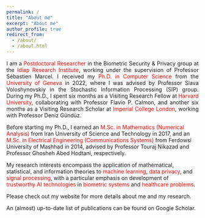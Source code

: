 ```yaml
---
permalink: /
title: "About me"
excerpt: "About me"
author_profile: true
redirect_from: 
  - /about/
  - /about.html
---
```



<p style="text-align: justify;">
I am a <span style="color: red;">Postdoctoral Researcher</span> in the Biometric Security & Privacy group at the <span style="color: red;">Idiap Research Institute</span>, working under the supervision of Professor Sébastien Marcel. I received my <span style="color: red;">Ph.D. in Computer Science</span> from the <span style="color: red;">University of Geneva</span> in 2022, where I was advised by Professor Slava Voloshynovskiy in the Stochastic Information Processing (SIP) group. During my Ph.D., I spent six months as a Visiting Research Fellow at <span style="color: red;">Harvard University</span>, collaborating with Professor Flavio P. Calmon, and another six months as a Visiting Research Scholar at <span style="color: red;">Imperial College London</span>, working with Professor Deniz Gündüz.

Before starting my Ph.D., I earned an <span style="color: red;">M.Sc. in Mathematics (Numerical Analysis)</span> from Iran University of Science and Technology in 2017, and an <span style="color: red;">M.Sc. in Electrical Engineering (Communications Systems)</span> from Ferdowsi University of Mashhad in 2014, advised by Professor Touraj Nikazad and Professor Ghosheh Abed Hodtani, respectively.

My research interests encompass the application of mathematical, statistical, and information theories to <span style="color: red;">machine learning</span>, <span style="color: red;">data privacy</span>, and <span style="color: red;">signal processing</span>, with a particular emphasis on development of <span style="color: red;">trustworthy AI technologies</span> in <span style="color: red;">biometric systems</span> and <span style="color: red;">healthcare problems</span>.
</p>


<p>Please check out <a href="http://www.behroozrazeghi.com/" title="Visit my personal website for more about my research and projects" style="text-decoration: none; color: inherit;">my website</a> for more details about me and my research.</p>

<p>An (almost) up-to-date list of publications can be found on <a href="https://scholar.google.com/citations?user=MR0G8WgAAAAJ&hl=en" title="View my Google Scholar profile for recent publications" style="text-decoration: none; color: inherit;">Google Scholar</a>.</p>
